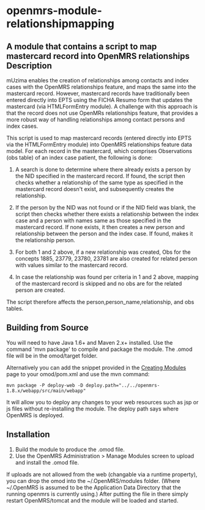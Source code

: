 openmrs-module-relationshipmapping
==========================

A module that contains a script to map mastercard record into OpenMRS relationships
Description
-----------
mUzima enables the creation of relationships among contacts and index cases with the OpenMRS relationships feature,
and maps the same into the mastercard record.
However, mastercard records have traditionally been entered directly into EPTS using the FICHA Resumo form
that updates the mastercard (via HTMLFormEntry module).
A challenge with this approach is that the record does not use OpenMRs relationships feature,
that provides a more robust way of handling relationships among contact persons and index cases.

This script is used to map mastercard records (entered directly into EPTS via the HTMLFormEntry module)
into OpenMRS relationships feature data model. For each record in the mastercard, which comprises Observations (obs table)
of an index case patient, the following is done:
 1) A search is done to determine where there already exists a person by the NID specified in the mastercard record.
    If found, the script then checks whether a relationship of the same type as specified in the mastercard
    record doesn't exist, and subsequently creates the relationship.

 2) If the person by the NID was not found or if the NID field was blank, the script then checks whether there exists a relationship
    between the index case and a person with names same as those specified in the mastercard record. If none exists,
    it then  creates a new person and relationship between the person and the index case. If found, makes it the relationship person.

 3) For both 1 and 2 above, if a new relationship was created, Obs for the concepts 1885, 23779, 23780, 23781 are also created for
    related person with values similar to the mastercard record.

 4) In case the relationship was found per criteria in 1 and 2 above, mapping of the mastercard record is skipped and no obs are for the related person are created.

The script therefore affects the person,person_name,relationship, and obs tables.


Building from Source
--------------------
You will need to have Java 1.6+ and Maven 2.x+ installed.  Use the command 'mvn package' to 
compile and package the module.  The .omod file will be in the omod/target folder.

Alternatively you can add the snippet provided in the [Creating Modules](https://wiki.openmrs.org/x/cAEr) page to your 
omod/pom.xml and use the mvn command:

    mvn package -P deploy-web -D deploy.path="../../openmrs-1.8.x/webapp/src/main/webapp"

It will allow you to deploy any changes to your web 
resources such as jsp or js files without re-installing the module. The deploy path says 
where OpenMRS is deployed.

Installation
------------
1. Build the module to produce the .omod file.
2. Use the OpenMRS Administration > Manage Modules screen to upload and install the .omod file.

If uploads are not allowed from the web (changable via a runtime property), you can drop the omod
into the ~/.OpenMRS/modules folder.  (Where ~/.OpenMRS is assumed to be the Application 
Data Directory that the running openmrs is currently using.)  After putting the file in there 
simply restart OpenMRS/tomcat and the module will be loaded and started.
